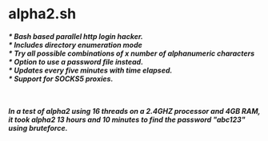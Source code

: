 # alpha2.sh
<h5>
* Bash based parallel http login hacker.<br>
* Includes directory enumeration mode<br>
* Try all possible combinations of x number of alphanumeric characters<br>
* Option to use a password file instead.<br>
* Updates every five minutes with time elapsed.<br>
* Support for SOCKS5 proxies.

<br><br>
In a test of alpha2 using 16 threads on a 2.4GHZ processor and 4GB RAM, it took alpha2 13 hours and 10 minutes to find the password "abc123" using bruteforce.
</h5>

